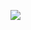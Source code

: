 ![](http://github-profile-summary-cards.vercel.app/api/cards/profile-details?username=sebdeveloper6952&theme=tokyonight)
